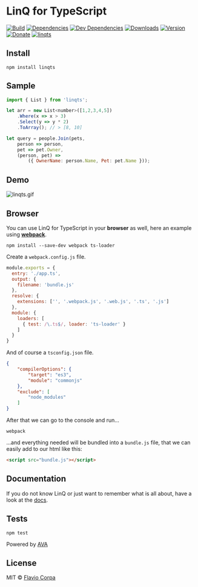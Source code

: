 # LinQ for TypeScript

[![Build](https://img.shields.io/travis/kutyel/linq.ts/master.svg?style=flat-square)](https://travis-ci.org/kutyel/linq.ts)
[![Dependencies](https://img.shields.io/david/kutyel/linq.ts.svg?style=flat-square)](https://david-dm.org/kutyel/linq.ts)
[![Dev Dependencies](https://img.shields.io/david/dev/kutyel/linq.ts.svg?style=flat-square)](https://david-dm.org/kutyel/linq.ts#info=devDependencies)
[![Downloads](https://img.shields.io/npm/dm/linqts.svg?style=flat-square)](https://npmjs.com/packages/linqts)
[![Version](https://img.shields.io/npm/v/linqts.svg?style=flat-square)](https://npmjs.com/packages/linqts)
[![Donate](https://img.shields.io/badge/donate-paypal-blue.svg?style=flat-square)](https://paypal.me/flaviocorpa)
[![linqts](https://raw.githubusercontent.com/kutyel/linq/master/assets/linqts.png)](http://www.typescriptlang.org)

## Install

```
npm install linqts
```

## Sample

```javascript
import { List } from 'linqts';

let arr = new List<number>([1,2,3,4,5])
    .Where(x => x > 3)
    .Select(y => y * 2)
    .ToArray(); // > [8, 10]

let query = people.Join(pets,
    person => person,
    pet => pet.Owner,
    (person, pet) =>
        ({ OwnerName: person.Name, Pet: pet.Name }));
```

## Demo

![linqts.gif](https://raw.githubusercontent.com/kutyel/linq/master/assets/linqts.gif)

## Browser

You can use LinQ for TypeScript in your **browser** as well, here an example using [**webpack**](https://webpack.github.io/).

```
npm install --save-dev webpack ts-loader
```

Create a `webpack.config.js` file.

```javascript
module.exports = {
  entry: './app.ts',
  output: {
    filename: 'bundle.js'
  },
  resolve: {
    extensions: ['', '.webpack.js', '.web.js', '.ts', '.js']
  },
  module: {
    loaders: [
      { test: /\.ts$/, loader: 'ts-loader' }
    ]
  }
}

```

And of course a `tsconfig.json` file.

```json
{
    "compilerOptions": {
        "target": "es3",
        "module": "commonjs"
    },
    "exclude": [
        "node_modules"
    ]
}
```

After that we can go to the console and run...

```
webpack
```

...and everything needed will be bundled into a `bundle.js` file, that we can easily add to our html like this:

```html
<script src="bundle.js"></script>
```

## Documentation
If you do not know LinQ or just want to remember what is all about, have a look at the [docs](http://kutyel.github.io/linq.ts/docs/classes/list/index.html).

## Tests

```
npm test
```

Powered by [AVA](https://github.com/sindresorhus/ava)

## License

MIT © [Flavio Corpa](http://flaviocorpa.com)
